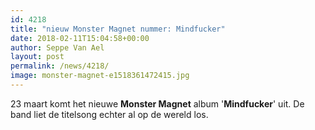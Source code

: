 ```yaml
---
id: 4218
title: "nieuw Monster Magnet nummer: Mindfucker"
date: 2018-02-11T15:04:58+00:00
author: Seppe Van Ael
layout: post
permalink: /news/4218/
image: monster-magnet-e1518361472415.jpg
---
```

23 maart komt het nieuwe **Monster Magnet** album '**Mindfucker**' uit. De band liet de titelsong echter al op de wereld los.

&nbsp;
